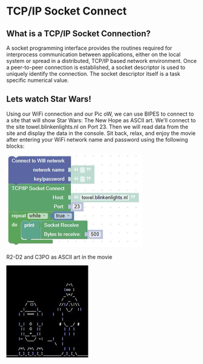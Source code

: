 # TCP/IP Socket Connect

## What is a TCP/IP Socket Connection?

A socket programming interface provides the routines required for interprocess communication between applications, either on the local system or spread in a distributed, TCP/IP based network environment. Once a peer-to-peer connection is established, a socket descriptor is used to uniquely identify the connection. The socket descriptor itself is a task specific numerical value.

## Lets watch Star Wars!

Using our WiFi connection and our Pic oW, we can use BIPES to connect to a site that will show Star Wars: The New Hope as ASCII art.  We'll connect to the site towel.blinkenlights.nl on Port 23.  Then we will read data from the site and display the data in the console.  Sit back, relax, and enjoy the movie after entering your WiFi network name and password using the following blocks:

![Star Wars](../img/picoW/starWarsBlocks.jpg)

R2-D2 and C3PO as ASCII art in the movie

![Droids](../img/picoW/droids.jpg)